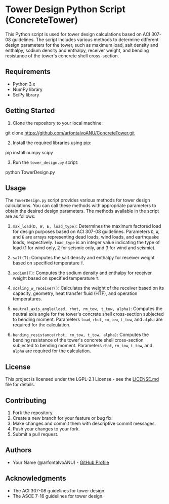 # Tower Design Python Script (ConcreteTower)

This Python script is used for tower design calculations based on ACI 307-08 guidelines. The script includes various methods to determine different design parameters for the tower, such as maximum load, salt density and enthalpy, sodium density and enthalpy, receiver weight, and bending resistance of the tower's concrete shell cross-section.

## Requirements

- Python 3.x
- NumPy library
- SciPy library

## Getting Started

1. Clone the repository to your local machine:

git clone https://github.com/arfontalvoANU/ConcreteTower.git


2. Install the required libraries using pip:

pip install numpy scipy


3. Run the `tower_design.py` script:

python TowerDesign.py


## Usage

The `TowerDesign.py` script provides various methods for tower design calculations. You can call these methods with appropriate parameters to obtain the desired design parameters. The methods available in the script are as follows:

1. `max_load(D, W, E, load_type)`: Determines the maximum factored load for design purposes based on ACI 307-08 guidelines. Parameters `D`, `W`, and `E` are arrays representing dead loads, wind loads, and earthquake loads, respectively. `load_type` is an integer value indicating the type of load (1 for wind only, 2 for seismic only, and 3 for wind and seismic).

2. `salt(T)`: Computes the salt density and enthalpy for receiver weight based on specified temperature `T`.

3. `sodium(T)`: Computes the sodium density and enthalpy for receiver weight based on specified temperature `T`.

4. `scaling_w_receiver()`: Calculates the weight of the receiver based on its capacity, geometry, heat transfer fluid (HTF), and operation temperatures.

5. `neutral_axis_angle(load, rhot, rm_tow, t_tow, alpha)`: Computes the neutral axis angle for the tower's concrete shell cross-section subjected to bending moment. Parameters `load`, `rhot`, `rm_tow`, `t_tow`, and `alpha` are required for the calculation.

6. `bending_resistance(rhot, rm_tow, t_tow, alpha)`: Computes the bending resistance of the tower's concrete shell cross-section subjected to bending moment. Parameters `rhot`, `rm_tow`, `t_tow`, and `alpha` are required for the calculation.

## License

This project is licensed under the LGPL-2.1 License - see the [LICENSE.md](LICENSE.md) file for details.

## Contributing

1. Fork the repository.
2. Create a new branch for your feature or bug fix.
3. Make changes and commit them with descriptive commit messages.
4. Push your changes to your fork.
5. Submit a pull request.

## Authors

- Your Name (@arfontalvoANU) - [GitHub Profile](https://github.com/arfontalvoANU)

## Acknowledgments

- The ACI 307-08 guidelines for tower design.
- The ASCE 7-16 guidelines for tower design.

